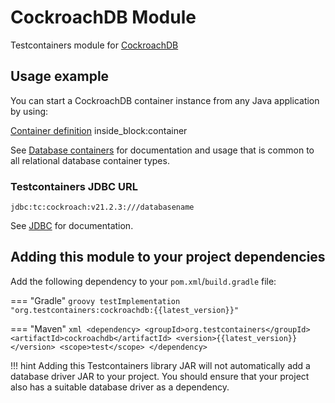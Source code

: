 # CockroachDB Module

Testcontainers module for [CockroachDB](https://hub.docker.com/r/cockroachdb/cockroach)

## Usage example

You can start a CockroachDB container instance from any Java application by using:

<!--codeinclude-->
[Container definition](../../../modules/cockroachdb/src/test/java/org/testcontainers/junit/cockroachdb/SimpleCockroachDBTest.java) inside_block:container
<!--/codeinclude-->

See [Database containers](./index.md) for documentation and usage that is common to all relational database container types.

### Testcontainers JDBC URL

`jdbc:tc:cockroach:v21.2.3:///databasename`

See [JDBC](./jdbc.md) for documentation.

## Adding this module to your project dependencies

Add the following dependency to your `pom.xml`/`build.gradle` file:

=== "Gradle"
    ```groovy
    testImplementation "org.testcontainers:cockroachdb:{{latest_version}}"
    ```

=== "Maven"
    ```xml
    <dependency>
        <groupId>org.testcontainers</groupId>
        <artifactId>cockroachdb</artifactId>
        <version>{{latest_version}}</version>
        <scope>test</scope>
    </dependency>
    ```

!!! hint
    Adding this Testcontainers library JAR will not automatically add a database driver JAR to your project. You should ensure that your project also has a suitable database driver as a dependency.
